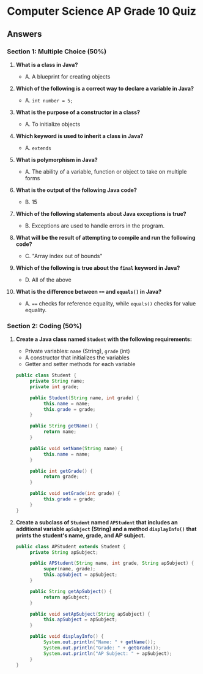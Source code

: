 # Computer Science AP Grade 10 Quiz

## Answers

### Section 1: Multiple Choice (50%)

1. **What is a class in Java?**
    - A. A blueprint for creating objects

2. **Which of the following is a correct way to declare a variable in Java?**
    - A. `int number = 5;`

3. **What is the purpose of a constructor in a class?**
    - A. To initialize objects

4. **Which keyword is used to inherit a class in Java?**
    - A. `extends`

5. **What is polymorphism in Java?**
    - A. The ability of a variable, function or object to take on multiple forms

6. **What is the output of the following Java code?**
    - B. 15

7. **Which of the following statements about Java exceptions is true?**
    - B. Exceptions are used to handle errors in the program.

8. **What will be the result of attempting to compile and run the following code?**
    - C. "Array index out of bounds"

9. **Which of the following is true about the `final` keyword in Java?**
    - D. All of the above

10. **What is the difference between `==` and `equals()` in Java?**
    - A. `==` checks for reference equality, while `equals()` checks for value equality.

### Section 2: Coding (50%)

1. **Create a Java class named `Student` with the following requirements:**
    - Private variables: `name` (String), `grade` (int)
    - A constructor that initializes the variables
    - Getter and setter methods for each variable

    ```java
    public class Student {
         private String name;
         private int grade;

         public Student(String name, int grade) {
              this.name = name;
              this.grade = grade;
         }

         public String getName() {
              return name;
         }

         public void setName(String name) {
              this.name = name;
         }

         public int getGrade() {
              return grade;
         }

         public void setGrade(int grade) {
              this.grade = grade;
         }
    }
    ```

2. **Create a subclass of `Student` named `APStudent` that includes an additional variable `apSubject` (String) and a method `displayInfo()` that prints the student's name, grade, and AP subject.**

    ```java
    public class APStudent extends Student {
         private String apSubject;

         public APStudent(String name, int grade, String apSubject) {
              super(name, grade);
              this.apSubject = apSubject;
         }

         public String getApSubject() {
              return apSubject;
         }

         public void setApSubject(String apSubject) {
              this.apSubject = apSubject;
         }

         public void displayInfo() {
              System.out.println("Name: " + getName());
              System.out.println("Grade: " + getGrade());
              System.out.println("AP Subject: " + apSubject);
         }
    }
    ```
